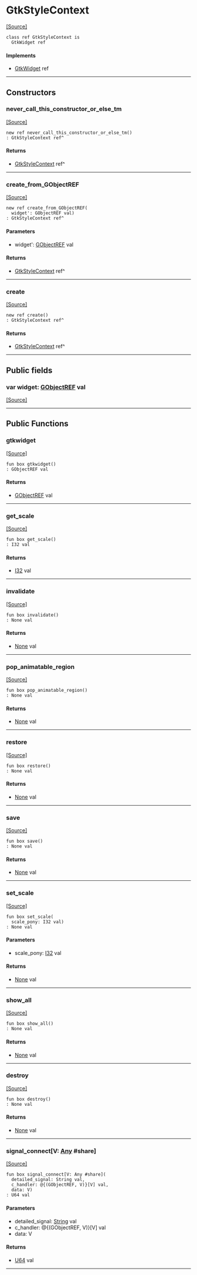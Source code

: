 # GtkStyleContext
<span class="source-link">[[Source]](src/gtk3/GtkStyleContext.md#L6)</span>
```pony
class ref GtkStyleContext is
  GtkWidget ref
```

#### Implements

* [GtkWidget](gtk3-GtkWidget.md) ref

---

## Constructors

### never_call_this_constructor_or_else_tm
<span class="source-link">[[Source]](src/gtk3/GtkStyleContext.md#L10)</span>


```pony
new ref never_call_this_constructor_or_else_tm()
: GtkStyleContext ref^
```

#### Returns

* [GtkStyleContext](gtk3-GtkStyleContext.md) ref^

---

### create_from_GObjectREF
<span class="source-link">[[Source]](src/gtk3/GtkStyleContext.md#L13)</span>


```pony
new ref create_from_GObjectREF(
  widget': GObjectREF val)
: GtkStyleContext ref^
```
#### Parameters

*   widget': [GObjectREF](gtk3-..-gobject-GObjectREF.md) val

#### Returns

* [GtkStyleContext](gtk3-GtkStyleContext.md) ref^

---

### create
<span class="source-link">[[Source]](src/gtk3/GtkStyleContext.md#L17)</span>


```pony
new ref create()
: GtkStyleContext ref^
```

#### Returns

* [GtkStyleContext](gtk3-GtkStyleContext.md) ref^

---

## Public fields

### var widget: [GObjectREF](gtk3-..-gobject-GObjectREF.md) val
<span class="source-link">[[Source]](src/gtk3/GtkStyleContext.md#L7)</span>



---

## Public Functions

### gtkwidget
<span class="source-link">[[Source]](src/gtk3/GtkStyleContext.md#L9)</span>


```pony
fun box gtkwidget()
: GObjectREF val
```

#### Returns

* [GObjectREF](gtk3-..-gobject-GObjectREF.md) val

---

### get_scale
<span class="source-link">[[Source]](src/gtk3/GtkStyleContext.md#L121)</span>


```pony
fun box get_scale()
: I32 val
```

#### Returns

* [I32](builtin-I32.md) val

---

### invalidate
<span class="source-link">[[Source]](src/gtk3/GtkStyleContext.md#L172)</span>


```pony
fun box invalidate()
: None val
```

#### Returns

* [None](builtin-None.md) val

---

### pop_animatable_region
<span class="source-link">[[Source]](src/gtk3/GtkStyleContext.md#L207)</span>


```pony
fun box pop_animatable_region()
: None val
```

#### Returns

* [None](builtin-None.md) val

---

### restore
<span class="source-link">[[Source]](src/gtk3/GtkStyleContext.md#L226)</span>


```pony
fun box restore()
: None val
```

#### Returns

* [None](builtin-None.md) val

---

### save
<span class="source-link">[[Source]](src/gtk3/GtkStyleContext.md#L229)</span>


```pony
fun box save()
: None val
```

#### Returns

* [None](builtin-None.md) val

---

### set_scale
<span class="source-link">[[Source]](src/gtk3/GtkStyleContext.md#L260)</span>


```pony
fun box set_scale(
  scale_pony: I32 val)
: None val
```
#### Parameters

*   scale_pony: [I32](builtin-I32.md) val

#### Returns

* [None](builtin-None.md) val

---

### show_all
<span class="source-link">[[Source]](src/gtk3/GtkWidget.md#L4)</span>


```pony
fun box show_all()
: None val
```

#### Returns

* [None](builtin-None.md) val

---

### destroy
<span class="source-link">[[Source]](src/gtk3/GtkWidget.md#L10)</span>


```pony
fun box destroy()
: None val
```

#### Returns

* [None](builtin-None.md) val

---

### signal_connect\[V: [Any](builtin-Any.md) #share\]
<span class="source-link">[[Source]](src/gtk3/GtkWidget.md#L13)</span>


```pony
fun box signal_connect[V: Any #share](
  detailed_signal: String val,
  c_handler: @{(GObjectREF, V)}[V] val,
  data: V)
: U64 val
```
#### Parameters

*   detailed_signal: [String](builtin-String.md) val
*   c_handler: @{(GObjectREF, V)}[V] val
*   data: V

#### Returns

* [U64](builtin-U64.md) val

---

